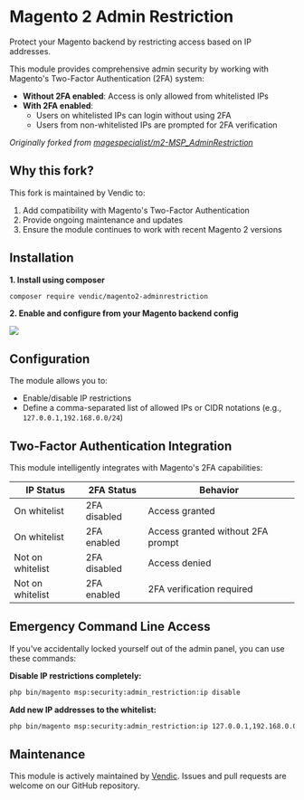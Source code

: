 # Magento 2 Admin Restriction

Protect your Magento backend by restricting access based on IP addresses.

This module provides comprehensive admin security by working with Magento's Two-Factor Authentication (2FA) system:

- **Without 2FA enabled**: Access is only allowed from whitelisted IPs
- **With 2FA enabled**: 
  - Users on whitelisted IPs can login without using 2FA
  - Users from non-whitelisted IPs are prompted for 2FA verification

*Originally forked from [magespecialist/m2-MSP_AdminRestriction](https://github.com/magespecialist/m2-MSP_AdminRestriction)*

## Why this fork?

This fork is maintained by Vendic to:
1. Add compatibility with Magento's Two-Factor Authentication
2. Provide ongoing maintenance and updates
3. Ensure the module continues to work with recent Magento 2 versions

## Installation

**1. Install using composer**

```bash
composer require vendic/magento2-adminrestriction
```

**2. Enable and configure from your Magento backend config**

<img src="https://raw.githubusercontent.com/magespecialist/m2-MSP_AdminRestriction/master/screenshots/config.png" />

## Configuration

The module allows you to:
- Enable/disable IP restrictions
- Define a comma-separated list of allowed IPs or CIDR notations (e.g., `127.0.0.1,192.168.0.0/24`)

## Two-Factor Authentication Integration

This module intelligently integrates with Magento's 2FA capabilities:

| IP Status | 2FA Status | Behavior |
|-----------|------------|----------|
| On whitelist | 2FA disabled | Access granted |
| On whitelist | 2FA enabled | Access granted without 2FA prompt |
| Not on whitelist | 2FA disabled | Access denied |
| Not on whitelist | 2FA enabled | 2FA verification required |

## Emergency Command Line Access

If you've accidentally locked yourself out of the admin panel, you can use these commands:

**Disable IP restrictions completely:**

```bash
php bin/magento msp:security:admin_restriction:ip disable
```

**Add new IP addresses to the whitelist:**

```bash
php bin/magento msp:security:admin_restriction:ip 127.0.0.1,192.168.0.0/24
```

## Maintenance

This module is actively maintained by [Vendic](https://www.vendic.nl/). Issues and pull requests are welcome on our GitHub repository.
